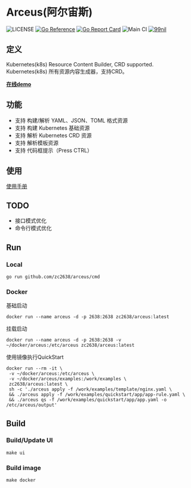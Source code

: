 # Arceus(阿尔宙斯)

![LICENSE](https://img.shields.io/github/license/zc2638/arceus.svg?style=flat-square&color=blue)
[![Go Reference](https://pkg.go.dev/badge/github.com/zc2638/arceus.svg)](https://pkg.go.dev/github.com/zc2638/arceus)
[![Go Report Card](https://goreportcard.com/badge/github.com/zc2638/arceus?style=flat-square)](https://goreportcard.com/report/github.com/zc2638/arceus)
![Main CI](https://github.com/zc2638/arceus/workflows/Main%20CI/badge.svg)
<a target="_blank" href="https://qm.qq.com/cgi-bin/qm/qr?k=d_FApC9aD6o6XZ2LR0zx5uO5Z642bP6M&jump_from=webapi"><img border="0" src="https://pub.idqqimg.com/wpa/images/group.png" alt="99nil" title="99nil"></a>

## 定义

Kubernetes(k8s) Resource Content Builder, CRD supported.   
Kubernetes(k8s) 所有资源内容生成器，支持CRD。

[**在线demo**](http://arceus.99nil.com/)

## 功能

- 支持 构建/解析 YAML、JSON、TOML 格式资源
- 支持 构建 Kubernetes 基础资源
- 支持 解析 Kubernetes CRD 资源
- 支持 解析模板资源
- 支持 代码框提示（Press CTRL）

## 使用

[使用手册](https://github.com/99nil/arceus/blob/main/docs/help.md)

## TODO

- 接口模式优化
- 命令行模式优化

## Run

### Local

```shell
go run github.com/zc2638/arceus/cmd
```

### Docker

基础启动

```shell
docker run --name arceus -d -p 2638:2638 zc2638/arceus:latest
```

挂载启动

```shell
docker run --name arceus -d -p 2638:2638 -v ~/docker/arceus:/etc/arceus zc2638/arceus:latest
```

使用镜像执行QuickStart

```shell
docker run --rm -it \
 -v ~/docker/arceus:/etc/arceus \
 -v ~/docker/arceus/examples:/work/examples \
 zc2638/arceus:latest \
 sh -c './arceus apply -f /work/examples/template/nginx.yaml \
 && ./arceus apply -f /work/examples/quickstart/app/app-rule.yaml \
 && ./arceus qs -f /work/examples/quickstart/app/app.yaml -o /etc/arceus/output'
```

## Build

### Build/Update UI

```shell
make ui
```

### Build image

```shell
make docker
```
